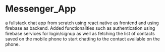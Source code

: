 # Messenger_App
a fullstack chat app from scratch using react native as frontend and using firebase as backend. Added functionalities such as authentication using firebase services for login/signup as well as fetching the list of contacts saved on the mobile phone to start chatting to the contact available on the phone.
